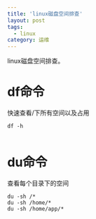 ```yaml
---
title: 'linux磁盘空间排查'
layout: post
tags:
  - linux
category: 运维
---
```

linux磁盘空间排查。

<!--more-->

# df命令
快速查看/下所有空间以及占用
```
df -h


```


# du命令
查看每个目录下的空间
```
du -sh /*
du -sh /home/*
du -sh /home/app/*
```